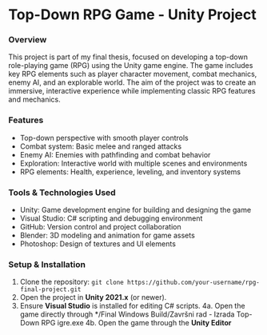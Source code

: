 # Top-Down RPG Game - Unity Project

### Overview
This project is part of my final thesis, focused on developing a top-down role-playing game (RPG) using the Unity game engine. The game includes key RPG elements such as player character movement, combat mechanics, enemy AI, and an explorable world. 
The aim of the project was to create an immersive, interactive experience while implementing classic RPG features and mechanics.

### Features
- Top-down perspective with smooth player controls
- Combat system: Basic melee and ranged attacks
- Enemy AI: Enemies with pathfinding and combat behavior
- Exploration: Interactive world with multiple scenes and environments
- RPG elements: Health, experience, leveling, and inventory systems

### Tools & Technologies Used
- Unity: Game development engine for building and designing the game
- Visual Studio: C# scripting and debugging environment
- GitHub: Version control and project collaboration
- Blender: 3D modeling and animation for game assets
- Photoshop: Design of textures and UI elements

### Setup & Installation
1. Clone the repository: 
```git clone https://github.com/your-username/rpg-final-project.git```
2. Open the project in **Unity 2021.x** (or newer).
3. Ensure **Visual Studio** is installed for editing C# scripts.
4a. Open the game directly through */Final Windows Build/Završni rad - Izrada Top-Down RPG igre.exe
4b. Open the game through the **Unity Editor**
